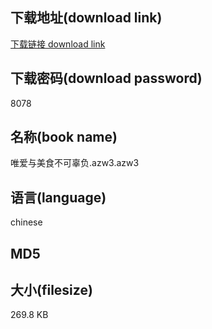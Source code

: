 ## 下载地址(download link)
[下载链接 download link](https://voluble-croquembouche-d321dc.netlify.app/?s=%E5%94%AF%E7%88%B1%E4%B8%8E%E7%BE%8E%E9%A3%9F%E4%B8%8D%E5%8F%AF%E8%BE%9C%E8%B4%9F.azw3)

## 下载密码(download password)
8078

## 名称(book name)
唯爱与美食不可辜负.azw3.azw3

## 语言(language)
chinese

## MD5


## 大小(filesize)
269.8 KB
